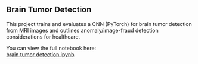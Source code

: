 ## Brain Tumor Detection

This project trains and evaluates a CNN (PyTorch) for brain tumor detection from MRI images and outlines anomaly/image-fraud detection considerations for healthcare.

You can view the full notebook here:  
[brain tumor detection.ipynb](brain%20tumor%20detection.ipynb)

